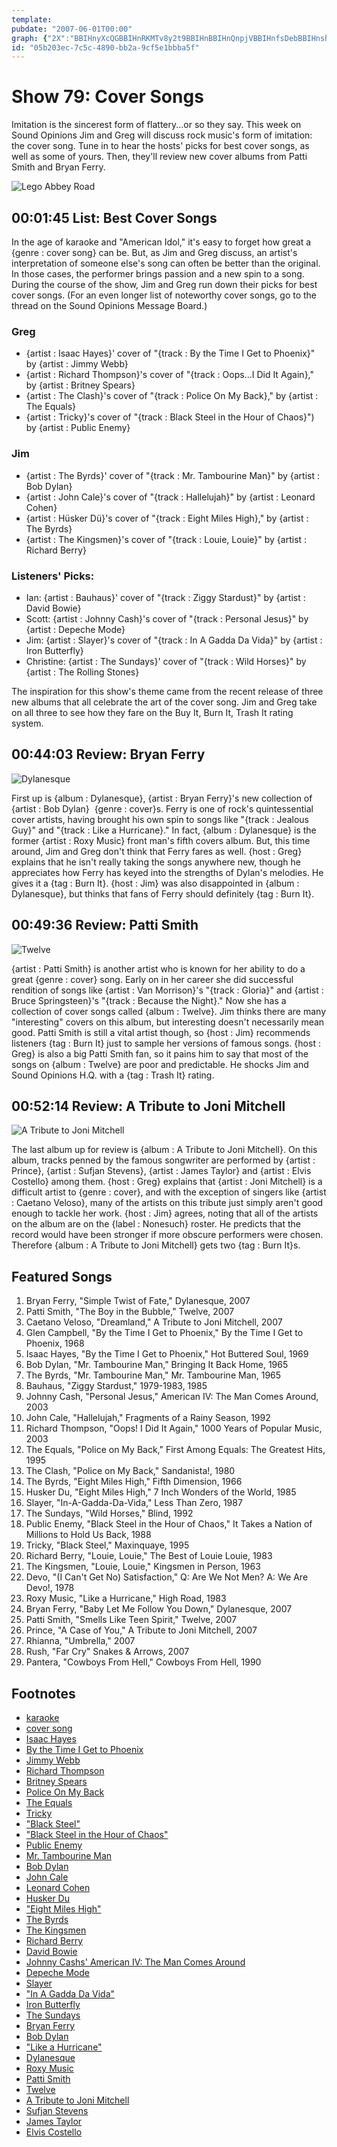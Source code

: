 ```yaml
---
template: 
pubdate: "2007-06-01T00:00"
graph: {"2X":"BBIHnyXcQGBBIHnRKMTv8y2t9BBIHnBBIHnQnpjVBBIHnfsDebBBIHnshUS7BAHQHBBIHnBBIHnH5o4zBBIHnlPrk5BBIHnBIVL2BBIHnBMxPiBBIHnZNX96XQS2aZNX967cPZLZNX96fsDebqFWNvBMxPiqFWNvBMxPiavOQqBDzbVBIVL2lPrk5sS5SE13xCdlPrk5shUS7zj4LYH5o4zzj4LYH5o4zozT8DBAHQHBCfgEBAHQHypZ0WSN41FshUS7OuUsgfsDebQnpjVbNreX84KAdQnpjV8y2t9BIoBT8y2t9BJKIY7MsUbRKMTvRKMTvVIlRadUYffyXcQGR43oZyXcQG","21F":"BLajZR8rZWR8rZWozT8DPARuKR8rZWPARuKtr3RbL6xgrPARuKOKgXqPARuKBHm1GgMit6X6cfdgMit6","2AO":"KQyRNTDWinNgAA3TDWinTDWind7i6IV2hiQd7i6INgAA3mi0iyX6cfdgMit6BHm1GBQsAM","2F2":"BF7IoTswMCBF7IoBLajZBDmI2BF7IoBF7IoVnasGBF7IodepwDBF7IomZ6JBBF7IoBFkpABF7IocBZbLBFkpATswMCTswMCmZ6JBTswMCdepwDTswMCVnasGBHm1GgMit6TswMCcBZbLX6cfdgMit6"}
id: "05b203ec-7c5c-4890-bb2a-9cf5e1bbba5f"
---
```






# Show 79: Cover Songs

Imitation is the sincerest form of flattery...or so they say. This week on Sound Opinions Jim and Greg will discuss rock music's form of imitation: the cover song. Tune in to hear the hosts' picks for best cover songs, as well as some of yours. Then, they'll review new cover albums from Patti Smith and Bryan Ferry.

![Lego Abbey Road](https://static.soundopinions.org/images/2007/covers1.jpg)



## 00:01:45 List: Best Cover Songs

In the age of karaoke and "American Idol," it's easy to forget how great a {genre : cover song} can be. But, as Jim and Greg discuss, an artist's interpretation of someone else's song can often be better than the original. In those cases, the performer brings passion and a new spin to a song. During the course of the show, Jim and Greg run down their picks for best cover songs. (For an even longer list of noteworthy cover songs, go to the thread on the Sound Opinions Message Board.)


### Greg

- {artist : Isaac Hayes}' cover of "{track : By the Time I Get to Phoenix}" by {artist : Jimmy Webb}
- {artist : Richard Thompson}'s cover of "{track : Oops...I Did It Again}," by {artist : Britney Spears}
- {artist : The Clash}'s cover of "{track : Police On My Back}," by {artist : The Equals}
- {artist : Tricky}'s cover of "{track : Black Steel in the Hour of Chaos}") by {artist : Public Enemy}


### Jim

- {artist : The Byrds}' cover of "{track : Mr. Tambourine Man}" by {artist : Bob Dylan}
- {artist : John Cale}'s cover of "{track : Hallelujah}" by {artist : Leonard Cohen}
- {artist : Hüsker Dü}'s cover of "{track : Eight Miles High}," by {artist : The Byrds}
- {artist : The Kingsmen}'s cover of "{track : Louie, Louie}" by {artist : Richard Berry}


### Listeners' Picks:

- Ian: {artist : Bauhaus}' cover of "{track : Ziggy Stardust}" by {artist : David Bowie}
- Scott: {artist : Johnny Cash}'s cover of "{track : Personal Jesus}" by {artist : Depeche Mode}
- Jim: {artist : Slayer}'s cover of "{track : In A Gadda Da Vida}" by {artist : Iron Butterfly}
- Christine: {artist : The Sundays}' cover of "{track : Wild Horses}" by {artist : The Rolling Stones}

The inspiration for this show's theme came from the recent release of three new albums that all celebrate the art of the cover song. Jim and Greg take on all three to see how they fare on the Buy It, Burn It, Trash It rating system.



## 00:44:03 Review: Bryan Ferry

![Dylanesque](https://static.soundopinions.org/assets/79/21F0.jpg)

First up is {album : Dylanesque}, {artist : Bryan Ferry}'s new collection of {artist : Bob Dylan}  {genre : cover}s. Ferry is one of rock's quintessential cover artists, having brought his own spin to songs like "{track : Jealous Guy}" and "{track : Like a Hurricane}." In fact, {album : Dylanesque} is the former {artist : Roxy Music} front man's fifth covers album. But, this time around, Jim and Greg don't think that Ferry fares as well. {host : Greg} explains that he isn't really taking the songs anywhere new, though he appreciates how Ferry has keyed into the strengths of Dylan's melodies. He gives it a {tag : Burn It}. {host : Jim} was also disappointed in {album : Dylanesque}, but thinks that fans of Ferry should definitely {tag : Burn It}.



## 00:49:36 Review: Patti Smith

![Twelve](https://static.soundopinions.org/assets/79/2AO0.jpg)

{artist : Patti Smith} is another artist who is known for her ability to do a great {genre : cover} song. Early on in her career she did successful rendition of songs like {artist : Van Morrison}'s "{track : Gloria}" and {artist : Bruce Springsteen}'s "{track : Because the Night}." Now she has a collection of cover songs called {album : Twelve}. Jim thinks there are many "interesting" covers on this album, but interesting doesn't necessarily mean good. Patti Smith is still a vital artist though, so {host : Jim} recommends listeners {tag : Burn It} just to sample her versions of famous songs. {host : Greg} is also a big Patti Smith fan, so it pains him to say that most of the songs on {album : Twelve} are poor and predictable. He shocks Jim and Sound Opinions H.Q. with a {tag : Trash It} rating.



## 00:52:14 Review: A Tribute to Joni Mitchell

![A Tribute to Joni Mitchell](https://static.soundopinions.org/assets/79/2F20.jpg)

The last album up for review is {album : A Tribute to Joni Mitchell}. On this album, tracks penned by the famous songwriter are performed by {artist : Prince}, {artist : Sufjan Stevens}, {artist : James Taylor} and {artist : Elvis Costello} among them. {host : Greg} explains that {artist : Joni Mitchell} is a difficult artist to {genre : cover}, and with the exception of singers like {artist : Caetano Veloso}, many of the artists on this tribute just simply aren't good enough to tackle her work. {host : Jim} agrees, noting that all of the artists on the album are on the {label : Nonesuch} roster. He predicts that the record would have been stronger if more obscure performers were chosen. Therefore {album : A Tribute to Joni Mitchell} gets two {tag : Burn It}s.



## Featured Songs

1. Bryan Ferry, "Simple Twist of Fate," Dylanesque, 2007
2. Patti Smith, "The Boy in the Bubble," Twelve, 2007
3. Caetano Veloso, "Dreamland," A Tribute to Joni Mitchell, 2007
4. Glen Campbell, "By the Time I Get to Phoenix," By the Time I Get to Phoenix, 1968
5. Isaac Hayes, "By the Time I Get to Phoenix," Hot Buttered Soul, 1969
6. Bob Dylan, "Mr. Tambourine Man," Bringing It Back Home, 1965
7. The Byrds, "Mr. Tambourine Man," Mr. Tambourine Man, 1965
8. Bauhaus, "Ziggy Stardust," 1979-1983, 1985
9. Johnny Cash, "Personal Jesus," American IV: The Man Comes Around, 2003
10. John Cale, "Hallelujah," Fragments of a Rainy Season, 1992
11. Richard Thompson, "Oops! I Did It Again," 1000 Years of Popular Music, 2003
12. The Equals, "Police on My Back," First Among Equals: The Greatest Hits, 1995
13. The Clash, "Police on My Back," Sandanista!, 1980
14. The Byrds, "Eight Miles High," Fifth Dimension, 1966
15. Husker Du, "Eight Miles High," 7 Inch Wonders of the World, 1985
16. Slayer, "In-A-Gadda-Da-Vida," Less Than Zero, 1987
17. The Sundays, "Wild Horses," Blind, 1992
18. Public Enemy, "Black Steel in the Hour of Chaos," It Takes a Nation of Millions to Hold Us Back, 1988
19. Tricky, "Black Steel," Maxinquaye, 1995
20. Richard Berry, "Louie, Louie," The Best of Louie Louie, 1983
21. The Kingsmen, "Louie, Louie," Kingsmen in Person, 1963
22. Devo, "(I Can't Get No) Satisfaction," Q: Are We Not Men? A: We Are Devo!, 1978
23. Roxy Music, "Like a Hurricane," High Road, 1983
24. Bryan Ferry, "Baby Let Me Follow You Down," Dylanesque, 2007
25. Patti Smith, "Smells Like Teen Spirit," Twelve, 2007
26. Prince, "A Case of You," A Tribute to Joni Mitchell, 2007
27. Rhianna, "Umbrella," 2007
28. Rush, "Far Cry" Snakes & Arrows, 2007
29. Pantera, "Cowboys From Hell," Cowboys From Hell, 1990



## Footnotes

- [karaoke](http://en.wikipedia.org/wiki/Karaoke)
- [cover song](http://en.wikipedia.org/wiki/Cover_version)
- [Isaac Hayes](http://www.isaachayes.com/)
- [By the Time I Get to Phoenix](http://www.songfacts.com/detail.php?id=1958)
- [Jimmy Webb](http://www.allmusic.com/cg/amg.dll?p=amg&sql=11:fpftxql5ldke)
- [Richard Thompson](http://www.richardthompson-music.com/)
- [Britney Spears](http://www.britneyspears.com/)
- [Police On My Back](http://www.allmusic.com/cg/amg.dll?p=amg&sql=33:fxfpxctjldfe)
- [The Equals](http://en.wikipedia.org/wiki/The_Equals)
- [Tricky](http://www.trickyonline.com/)
- ["Black Steel"](http://www.allmusic.com/cg/amg.dll?p=amg&sql=33:fzfqxcyjld6e)
- ["Black Steel in the Hour of Chaos"](http://en.wikipedia.org/wiki/Black_Steel_in_the_Hour_of_Chaos)
- [Public Enemy](http://www.publicenemy.com/)
- [Mr. Tambourine Man](http://www.allmusic.com/cg/amg.dll?p=amg&sql=33:ajftxzlrldae)
- [Bob Dylan](http://www.bobdylan.com/)
- [John Cale](http://www.john-cale.com/)
- [Leonard Cohen](http://www.leonardcohen.com/)
- [Husker Du](http://en.wikipedia.org/wiki/Husker_Du)
- ["Eight Miles High"](http://www.songfacts.com/detail.php?id=2806)
- [The Byrds](http://www.allmusic.com/cg/amg.dll?p=amg&sql=11:3ifqxqw5ldfe)
- [The Kingsmen](http://www.louielouie.org/)
- [Richard Berry](http://www.allmusic.com/cg/amg.dll?p=amg&sql=11:k9fixqr5ldde)
- [David Bowie](http://www.davidbowie.com/)
- [Johnny Cashs' American IV: The Man Comes Around](http://en.wikipedia.org/wiki/American_IV:_The_Man_Comes_Around)
- [Depeche Mode](http://www.depechemode.com/)
- [Slayer](http://www.slayer.net/)
- ["In A Gadda Da Vida"](http://en.wikipedia.org/wiki/In-A-Gadda-Da-Vida_(song))
- [Iron Butterfly](http://www.ironbutterfly.com/)
- [The Sundays](http://en.wikipedia.org/wiki/The_Sundays)
- [Bryan Ferry](http://www.bryanferry.com/)
- [Bob Dylan](http://www.allmusic.com/cg/amg.dll?p=amg&sql=11:0ifrxqe5ldhe~T31)
- ["Like a Hurricane"](http://www.allmusic.com/cg/amg.dll?p=amg&sql=33:kbfpxnukldfe)
- [Dylanesque](http://www.metacritic.com/music/artists/ferrybryan/dylanesque)
- [Roxy Music](http://www.roxymusic.co.uk/)
- [Patti Smith](http://www.pattismith.net/)
- [Twelve](http://www.amazon.com/Twelve-Patti-Smith/dp/B000NDEXIE)
- [A Tribute to Joni Mitchell](http://www.atributetojonimitchell.com/)
- [Sufjan Stevens](http://www.sufjan.com/)
- [James Taylor](http://www.jamestaylor.com/)
- [Elvis Costello](http://www.elviscostello.com/)